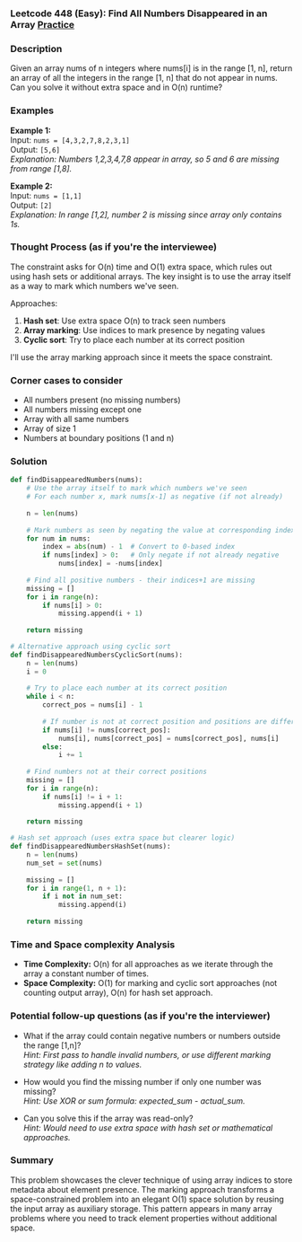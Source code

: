 ### Leetcode 448 (Easy): Find All Numbers Disappeared in an Array [Practice](https://leetcode.com/problems/find-all-numbers-disappeared-in-an-array)

### Description  
Given an array nums of n integers where nums[i] is in the range [1, n], return an array of all the integers in the range [1, n] that do not appear in nums. Can you solve it without extra space and in O(n) runtime?

### Examples  

**Example 1:**  
Input: `nums = [4,3,2,7,8,2,3,1]`  
Output: `[5,6]`  
*Explanation: Numbers 1,2,3,4,7,8 appear in array, so 5 and 6 are missing from range [1,8].*

**Example 2:**  
Input: `nums = [1,1]`  
Output: `[2]`  
*Explanation: In range [1,2], number 2 is missing since array only contains 1s.*

### Thought Process (as if you're the interviewee)  
The constraint asks for O(n) time and O(1) extra space, which rules out using hash sets or additional arrays. The key insight is to use the array itself as a way to mark which numbers we've seen.

Approaches:
1. **Hash set**: Use extra space O(n) to track seen numbers
2. **Array marking**: Use indices to mark presence by negating values
3. **Cyclic sort**: Try to place each number at its correct position

I'll use the array marking approach since it meets the space constraint.

### Corner cases to consider  
- All numbers present (no missing numbers)
- All numbers missing except one
- Array with all same numbers
- Array of size 1
- Numbers at boundary positions (1 and n)

### Solution

```python
def findDisappearedNumbers(nums):
    # Use the array itself to mark which numbers we've seen
    # For each number x, mark nums[x-1] as negative (if not already)
    
    n = len(nums)
    
    # Mark numbers as seen by negating the value at corresponding index
    for num in nums:
        index = abs(num) - 1  # Convert to 0-based index
        if nums[index] > 0:   # Only negate if not already negative
            nums[index] = -nums[index]
    
    # Find all positive numbers - their indices+1 are missing
    missing = []
    for i in range(n):
        if nums[i] > 0:
            missing.append(i + 1)
    
    return missing

# Alternative approach using cyclic sort
def findDisappearedNumbersCyclicSort(nums):
    n = len(nums)
    i = 0
    
    # Try to place each number at its correct position
    while i < n:
        correct_pos = nums[i] - 1
        
        # If number is not at correct position and positions are different
        if nums[i] != nums[correct_pos]:
            nums[i], nums[correct_pos] = nums[correct_pos], nums[i]
        else:
            i += 1
    
    # Find numbers not at their correct positions
    missing = []
    for i in range(n):
        if nums[i] != i + 1:
            missing.append(i + 1)
    
    return missing

# Hash set approach (uses extra space but clearer logic)
def findDisappearedNumbersHashSet(nums):
    n = len(nums)
    num_set = set(nums)
    
    missing = []
    for i in range(1, n + 1):
        if i not in num_set:
            missing.append(i)
    
    return missing
```

### Time and Space complexity Analysis  

- **Time Complexity:** O(n) for all approaches as we iterate through the array a constant number of times.
- **Space Complexity:** O(1) for marking and cyclic sort approaches (not counting output array), O(n) for hash set approach.

### Potential follow-up questions (as if you're the interviewer)  

- What if the array could contain negative numbers or numbers outside the range [1,n]?  
  *Hint: First pass to handle invalid numbers, or use different marking strategy like adding n to values.*

- How would you find the missing number if only one number was missing?  
  *Hint: Use XOR or sum formula: expected_sum - actual_sum.*

- Can you solve this if the array was read-only?  
  *Hint: Would need to use extra space with hash set or mathematical approaches.*

### Summary
This problem showcases the clever technique of using array indices to store metadata about element presence. The marking approach transforms a space-constrained problem into an elegant O(1) space solution by reusing the input array as auxiliary storage. This pattern appears in many array problems where you need to track element properties without additional space.
